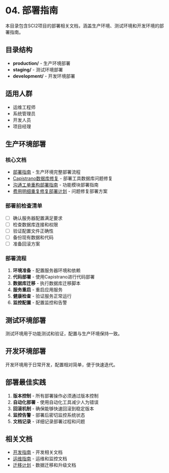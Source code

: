 # 04. 部署指南

本目录包含SCI2项目的部署相关文档，涵盖生产环境、测试环境和开发环境的部署指南。

## 目录结构

- **production/** - 生产环境部署
- **staging/** - 测试环境部署
- **development/** - 开发环境部署

## 适用人群

- 运维工程师
- 系统管理员
- 开发人员
- 项目经理

## 生产环境部署

### 核心文档
- [部署指南](production/部署指南.md) - 生产环境完整部署流程
- [Capistrano数据库修复](production/Capistrano数据库修复.md) - 部署工具数据库问题修复
- [沟通工单重构部署指南](production/沟通工单重构部署指南.md) - 功能模块部署指南
- [费用明细重复修复部署计划](production/费用明细重复修复部署计划.md) - 问题修复部署方案

### 部署前检查清单
- [ ] 确认服务器配置满足要求
- [ ] 检查数据库连接和权限
- [ ] 验证配置文件正确性
- [ ] 备份现有数据和代码
- [ ] 准备回滚方案

### 部署流程
1. **环境准备** - 配置服务器环境和依赖
2. **代码部署** - 使用Capistrano进行代码部署
3. **数据库迁移** - 执行数据库迁移脚本
4. **服务重启** - 重启应用服务
5. **健康检查** - 验证服务正常运行
6. **监控配置** - 配置监控和告警

## 测试环境部署

测试环境用于功能测试和验证，配置与生产环境保持一致。

## 开发环境部署

开发环境用于日常开发，配置相对简单，便于快速迭代。

## 部署最佳实践

1. **版本控制** - 所有部署操作必须通过版本控制
2. **自动化部署** - 使用自动化工具减少人为错误
3. **回滚机制** - 确保能够快速回滚到稳定版本
4. **监控告警** - 部署后密切监控系统状态
5. **文档记录** - 详细记录部署过程和问题

## 相关文档

- [开发指南](../03-development/) - 开发相关文档
- [运维指南](../05-operations/) - 运维和监控文档
- [迁移计划](../08-migration/) - 数据迁移和升级文档
